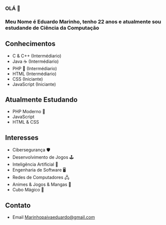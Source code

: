 ### OLÁ 🖖
### Meu Nome é Eduardo Marinho, tenho 22 anos e atualmente sou estudande de Ciência da Computação

## Conhecimentos 
* C & C++ (Intermédiario)
* Java ☕ (Intermédiario) 
* PHP 🐘 (Intermédiario)
* HTML (Intermédiario)
* CSS (Iniciante)
* JavaScript (Iniciante)

## Atualmente Estudando
* PHP Moderno 🐘
* JavaScript
* HTML & CSS

## Interesses 
* Cibersegurança 🛡️
* Desenvolvimento de Jogos 🕹️
* Inteligência Artificial 🤖
* Engenharia de Software 🖥️
* Redes de Computadores 🖧
* Animes & Jogos & Mangas 📔
* Cubo Mágico 💠

## Contato
* Email <Marinhopaivaeduardo@gmail.com>
